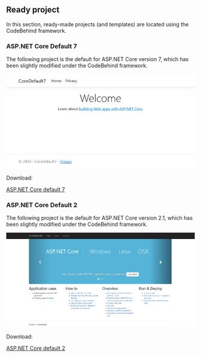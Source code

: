 ## Ready project

In this section, ready-made projects (and templates) are located using the CodeBehind framework.

### ASP.NET Core Default 7

The following project is the default for ASP.NET Core version 7, which has been slightly modified under the CodeBehind framework.

![Screen shot](https://github.com/elanatframework/Code_behind/raw/elanat_framework/ready_project/asp_dot_net_core_default_7/screen_shot.png)

Download:

[ASP.NET Core default 7](https://github.com/elanatframework/Code_behind/raw/elanat_framework/ready_project/asp_dot_net_core_default_7/asp_dot_net_core_default_7.zip)


### ASP.NET Core Default 2

The following project is the default for ASP.NET Core version 2.1, which has been slightly modified under the CodeBehind framework.

![Screen shot](https://github.com/elanatframework/Code_behind/raw/elanat_framework/ready_project/asp_dot_net_core_default_2/screen_shot.png)

Download:

[ASP.NET Core default 2](https://github.com/elanatframework/Code_behind/raw/elanat_framework/ready_project/asp_dot_net_core_default_2/asp_dot_net_core_default_2.zip)
